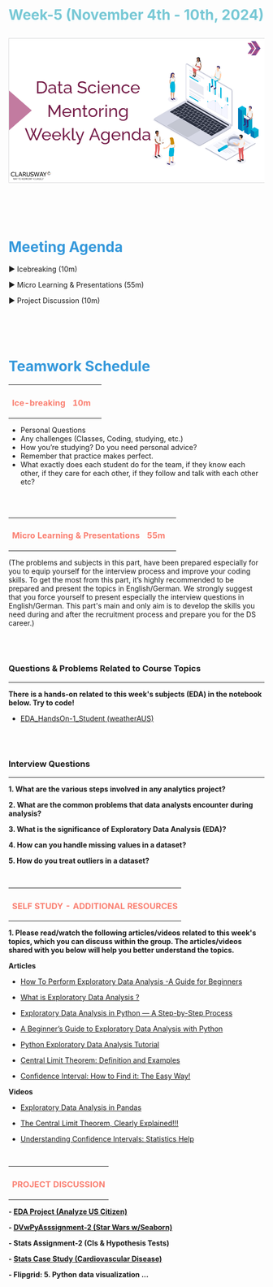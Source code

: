 <h1><strong><span style="color: #77C8D5;">Week-5 (November 4th - 10th, 2024)</strong></span>

![logo](ds_agenda_logo.png)

<br>



<h1><strong><span style="color: #3498DB;">Meeting Agenda</strong></h1></span>

<span class="c16 c30">▶ </span><span
class="c42 c82">Icebreaking (10m)</span><span class="c16 c23"> </span>

<span class="c16 c30">▶ </span><span
class="c42 c82">Micro Learning & Presentations (55m)</span><span class="c46 c42 c48"> </span>

<span class="c30">▶ </span><span class="c46 c48 c42">Project Discussion (10m)</span>

<br>
<br>
<br>

<div style="page-break-after: always;"></div>

<h1><strong><span style="color: #3498DB;">Teamwork Schedule</strong></h1></span>

<table style= "width:100%;">
                <tr>
                <td style="color: #FA8072; text-align:left "><h3><strong><p>Ice-breaking</td>
                <td style="color: #FA8072; text-align:right;"><h3><strong><p>10m</p><td>                </tr>
</table>

- Personal Questions 
- Any challenges (Classes, Coding, studying, etc.) 
- How you’re studying? Do you need personal advice? 
- Remember that practice makes perfect. 
- What exactly does each student do for the team, if they know each other, if they care for each other, if they follow and talk with each other etc? 

<br>
<br>

<table style= "width:100%;">
                <tr>
                <td style="color: #FA8072; text-align:left "><h3><strong><p>Micro Learning & Presentations</td>
                <td style="color: #FA8072; text-align:right;"><h3><strong><p>55m</p><td>                </tr>
</table>
(The problems and subjects in this part, have been prepared especially for you to equip yourself for the interview process and improve your coding skills. 
To get the most from this part, it’s highly recommended to be prepared and present the topics in English/German.
We strongly suggest that you force yourself to present especially the interview questions in English/German. 
This part's main and only aim is to develop the skills you need during and after the recruitment process and prepare you for the DS career.)


                  
<br><br>
<h3><strong>Questions & Problems Related to Course Topics</strong></h4>
<hr>

**There is a hands-on related to this week's subjects (EDA) in the notebook below. Try to code!**
   
   - [EDA_HandsOn-1_Student (weatherAUS)](https://github.com/clarusway/DS-DE1024-EN-DA-Students/blob/main/2-%20Weekly%20Agendas/DA-5%20Agenda/EDA_HandsOn-1_Student%20(weatherAUS).ipynb)


<br><br>
<h3><strong>Interview Questions</strong></h4>
<hr>

**1. What are the various steps involved in any analytics project?**

**2. What are the common problems that data analysts encounter during analysis?**

**3. What is the significance of Exploratory Data Analysis (EDA)?**

**4. How can you handle missing values in a dataset?**

**5. How do you treat outliers in a dataset?**



<br>

<table style= "width:100%;">
                <tr>
                <td style="color: #FA8072; text-align:left "><h3><strong><p>SELF STUDY - ADDITIONAL RESOURCES</td>
                </tr>
</table>

**1. Please read/watch the following articles/videos related to this week's topics, which you can discuss within the group. The articles/videos shared with you below will help you better understand the topics.**

   **Articles**

   - [How To Perform Exploratory Data Analysis -A Guide for Beginners](https://www.analyticsvidhya.com/blog/2021/08/how-to-perform-exploratory-data-analysis-a-guide-for-beginners/)

   - [What is Exploratory Data Analysis ?](https://www.geeksforgeeks.org/what-is-exploratory-data-analysis/)

   - [Exploratory Data Analysis in Python — A Step-by-Step Process](https://archive.is/saM4N#selection-539.0-539.60)

   - [A Beginner’s Guide to Exploratory Data Analysis with Python](https://deepnote.com/@code-along-tutorials/A-Beginners-Guide-to-Exploratory-Data-Analysis-with-Python-f536530d-7195-4f68-ab5b-5dca4a4c3579)

   - [Python Exploratory Data Analysis Tutorial](https://www.datacamp.com/tutorial/exploratory-data-analysis-python)

   - [Central Limit Theorem: Definition and Examples](https://www.statisticshowto.com/probability-and-statistics/normal-distributions/central-limit-theorem-definition-examples/)

   - [Confidence Interval: How to Find it: The Easy Way!](https://www.statisticshowto.com/probability-and-statistics/confidence-interval/)

   **Videos**

   - [Exploratory Data Analysis in Pandas](https://www.youtube.com/watch?v=Liv6eeb1VfE)  

   - [The Central Limit Theorem, Clearly Explained!!!](https://www.youtube.com/watch?app=desktop&v=YAlJCEDH2uY) 

   - [Understanding Confidence Intervals: Statistics Help](https://www.youtube.com/watch?v=tFWsuO9f74o)


<br>

<table style= "width:100%;">
                <tr>
                <td style="color: #FA8072; text-align:left "><h3><strong><p>PROJECT DISCUSSION</td>
                </tr>
                
</table>


**- [EDA Project (Analyze US Citizen)](https://academy.clarusway.com/path-player?courseid=ds-data-and-business-analytics-data-analysis-w-python-miscellaneous-for-premium-cohorts&unit=66e9d77a550a795ecc032e3eUnit)** <br>

**- [DVwPyAsssignment-2 (Star Wars w/Seaborn)](https://academy.clarusway.com/path-player?courseid=ds-data-and-business-analytics-data-visualization-w-python-miscellaneous-for-premium-cohorts&unit=66dfe62b6ba144837b0cd8a8Unit)** <br>

**- Stats Assignment-2 (CIs & Hypothesis Tests)** <br>

**- [Stats Case Study (Cardiovascular Disease)](https://academy.clarusway.com/path-player?courseid=ds-data-and-business-analytics-statistics-for-premium-cohorts&unit=66b1e7a7a041336e7a0f0341Unit)** <br>

**- Flipgrid: 5. Python data visualization ...**
